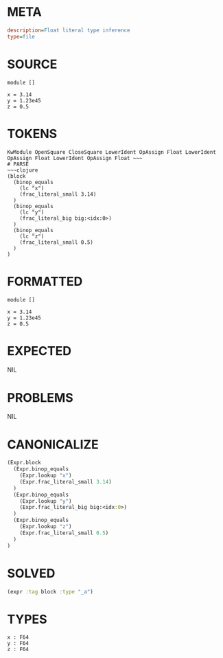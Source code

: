 # META
~~~ini
description=Float literal type inference
type=file
~~~
# SOURCE
~~~roc
module []

x = 3.14
y = 1.23e45
z = 0.5
~~~
# TOKENS
~~~text
KwModule OpenSquare CloseSquare LowerIdent OpAssign Float LowerIdent OpAssign Float LowerIdent OpAssign Float ~~~
# PARSE
~~~clojure
(block
  (binop_equals
    (lc "x")
    (frac_literal_small 3.14)
  )
  (binop_equals
    (lc "y")
    (frac_literal_big big:<idx:0>)
  )
  (binop_equals
    (lc "z")
    (frac_literal_small 0.5)
  )
)
~~~
# FORMATTED
~~~roc
module []

x = 3.14
y = 1.23e45
z = 0.5
~~~
# EXPECTED
NIL
# PROBLEMS
NIL
# CANONICALIZE
~~~clojure
(Expr.block
  (Expr.binop_equals
    (Expr.lookup "x")
    (Expr.frac_literal_small 3.14)
  )
  (Expr.binop_equals
    (Expr.lookup "y")
    (Expr.frac_literal_big big:<idx:0>)
  )
  (Expr.binop_equals
    (Expr.lookup "z")
    (Expr.frac_literal_small 0.5)
  )
)
~~~
# SOLVED
~~~clojure
(expr :tag block :type "_a")
~~~
# TYPES
~~~roc
x : F64
y : F64
z : F64
~~~
